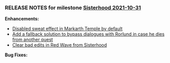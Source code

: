 ### RELEASE NOTES for milestone [Sisterhood 2021-10-31](https://github.com/SkyrimLL/SkLLmods/milestone/112?closed=1) 
**Enhancements:** 
- [Disabled sweat effect in Markarth Temple by default](https://github.com/SkyrimLL/SkLLmods/issues/1278)
- [Add a fallback solution to bypass dialogues with Rorlund in case he dies from another quest](https://github.com/SkyrimLL/SkLLmods/issues/1275)
- [Clear bad edits in Red Wave from Sisterhood](https://github.com/SkyrimLL/SkLLmods/issues/1269)

**Bug Fixes:** 

